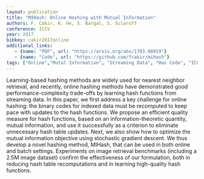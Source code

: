 ```yaml
---
layout: publication
title: "MIHash: Online Hashing with Mutual Information"
authors: F. Cakir, K. He, S. Bargal, S. Sclaroff
conference: ICCV
year: 2017
bibkey: cakir2017online
additional_links:
   - {name: "PDF", url: "https://arxiv.org/abs/1703.08919"}
   - {name: "Code", url: "https://github.com/fcakir/mihash"}
tags: ["Online","Mutal Information", "Streaming Data", "Has Code", "ICCV"]
---
```

Learning-based hashing methods are widely used for
nearest neighbor retrieval, and recently, online hashing
methods have demonstrated good performance-complexity
trade-offs by learning hash functions from streaming data.
In this paper, we first address a key challenge for online
hashing: the binary codes for indexed data must be recomputed
to keep pace with updates to the hash functions.
We propose an efficient quality measure for hash functions,
based on an information-theoretic quantity, mutual information,
and use it successfully as a criterion to eliminate
unnecessary hash table updates. Next, we also show how to
optimize the mutual information objective using stochastic
gradient descent. We thus develop a novel hashing method,
MIHash, that can be used in both online and batch settings.
Experiments on image retrieval benchmarks (including a
2.5M image dataset) confirm the effectiveness of our formulation,
both in reducing hash table recomputations and
in learning high-quality hash functions.
